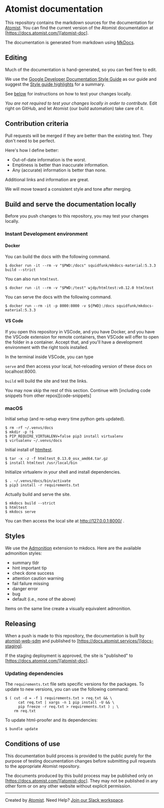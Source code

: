 # Atomist documentation

This repository contains the markdown sources for the documentation for
[Atomist][atomist]. You can find the current version of the Atomist
documentation at [https://docs.atomist.com/][atomist-doc].

[atomist-doc]: https://docs.atomist.com/ "Atomist Documentation"

The documentation is generated from markdown using [MkDocs][mkdocs].

[mkdocs]: http://www.mkdocs.org/

## Editing

Much of the documentation is hand-generated, so you can feel free to edit.

We use the [Google Developer Documentation Style Guide][doc-style] as our guide
and suggest the [Style guide highlights][style-highlights] for a summary.

See [below][build-serve] for instructions on how to test your changes locally.

_You are not required to test your changes locally in order to contribute._ Edit
right on GitHub, and let Atomist (our build automation) take care of it.

[doc-style]:
	https://developers.google.com/style/
	"Google Developer Documentation Style Guide"
[style-highlights]:
	https://developers.google.com/style/highlights
	"Google Developer Documentation Style Guide Highlights"

## Contribution criteria

Pull requests will be merged if they are better than the existing text. They
don't need to be perfect.

Here's how I define better:

-   Out-of-date information is the worst.
-   Emptiness is better than inaccurate information.
-   Any (accurate) information is better than none.

Additional links and information are great.

We will move toward a consistent style and tone after merging.

## Build and serve the documentation locally

[build-serve]: #build-and-serve-the-documentation-locally

Before you push changes to this repository, you may test your changes locally.

### Instant Development environment

#### Docker

You can build the docs with the following command.

```
$ docker run -it --rm -v "$PWD:/docs" squidfunk/mkdocs-material:5.3.3 build --strict
```

You can also run `htmltest`.

```
$ docker run -it --rm -v "$PWD:/test" wjdp/htmltest:v0.12.0 htmltest
```

You can serve the docs with the following command.

```
$ docker run --rm -it -p 8000:8000 -v ${PWD}:/docs squidfunk/mkdocs-material:5.3.3
```

#### VS Code

If you open this repository in VSCode, and you have Docker, and you have the
VSCode extension for remote containers, then VSCode will offer to open the
folder in a container. Accept that, and you'll have a development environment
with the right tools installed.

In the terminal inside VSCode, you can type

`serve` and then access your local, hot-reloading version of these docs on
localhost:8000.

`build` will build the site and test the links.

You may now skip the rest of this section. Continue with [including code
snippets from other repos][code-snippets]

### macOS

Initial setup (and re-setup every time python gets updated).

```
$ rm -rf ~/.venvs/docs
$ mkdir -p !$
$ PIP_REQUIRE_VIRTUALENV=false pip3 install virtualenv
$ virtualenv ~/.venvs/docs
```

Initial install of [htmltest][].

```
$ tar -x -z -f htmltest_0.13.0_osx_amd64.tar.gz
$ install htmltest /usr/local/bin
```

Initialize virtualenv in your shell and install dependencies.

```
$ . ~/.venvs/docs/bin/activate
$ pip3 install -r requirements.txt
```

Actually build and serve the site.

```
$ mkdocs build --strict
$ htmltest
$ mkdocs serve
```

You can then access the local site at http://127.0.0.1:8000/ .

[htmltest]: https://github.com/wjdp/htmltest

## Styles

We use the [Admonition][admonition] extension to mkdocs. Here are the available
admonition styles:

-   summary tldr
-   hint important tip
-   check done success
-   attention caution warning
-   fail failure missing
-   danger error
-   bug
-   default (i.e., none of the above)

Items on the same line create a visually equivalent admonition.

[admonition]: https://python-markdown.github.io/extensions/admonition/

<!-- to recreate the above image
!!! tldr "summary tldr"
    Test copy to check visual of **bold**, *italic*, `code style`, and [link style][ts]

!!! important "hint important tip"
    Test copy to check visual of **bold**, *italic*, `code style`, and [link style][ts]

!!! check "check done success"
    Test copy to check visual of **bold**, *italic*, `code style`, and [link style][ts]

!!! caution "attention caution warning"
    Test copy to check visual of **bold**, *italic*, `code style`, and [link style][ts]

!!! fail "fail failure missing"
    Test copy to check visual of **bold**, *italic*, `code style`, and [link style][ts]

!!! danger "danger error"
    Test copy to check visual of **bold**, *italic*, `code style`, and [link style][ts]

!!! bug "bug"
    Test copy to check visual of **bold**, *italic*, `code style`, and [link style][ts]

!!! default "default (anything other than the above)"
    Test copy to check visual of **bold**, *italic*, `code style`, and [link style][ts]

[ts]: https://www.typescriptlang.org/
-->

## Releasing

When a push is made to this repository, the documentation is built by
[atomist-web-sdm][] and published to
[https://docs.atomist.services/][docs-staging].

If the staging deployment is approved, the site is "published" to
[https://docs.atomist.com/][atomist-doc].

[atomist-web-sdm]: https://github.com/atomist/atomist-web-sdm
[docs-staging]: https://docs.atomist.services/

### Updating dependencies

The `requirements.txt` file sets specific versions for the packages. To update
to new versions, you can use the following command:

```
$ ( cut -d = -f 1 requirements.txt > req.txt && \
      cat req.txt | xargs -n 1 pip install -U && \
      pip freeze -r req.txt > requirements.txt ) ; \
    rm req.txt
```

To update html-proofer and its dependencies:

```
$ bundle update
```

## Conditions of use

This documentation build process is provided to the public purely for the
purpose of testing documentation changes before submitting pull requests to the
appropriate Atomist repository.

The documents produced by this build process may be published only on
[https://docs.atomist.com/][atomist-doc]. They may not be published in any other
form or on any other website without explicit permission.

---

Created by [Atomist][atomist]. Need Help? [Join our Slack workspace][slack].

[atomist]: https://atomist.com/ "Atomist - How Teams Deliver Software"
[slack]: https://join.atomist.com/ "Atomist Community Slack"
